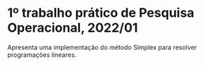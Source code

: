 # 1º trabalho prático de Pesquisa Operacional, 2022/01
Apresenta uma implementação do método Simplex para resolver programações lineares.
